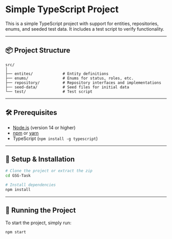 # Simple TypeScript Project

This is a simple TypeScript project with support for entities, repositories, enums, and seeded test data. It includes a test script to verify functionality.

---

## 📦 Project Structure

```
src/
│
├── entites/             # Entity definitions
├── enums/               # Enums for status, roles, etc.
├── repository/          # Repository interfaces and implementations
├── seed-data/           # Seed files for initial data
└── test/                # Test script
```

---

## 🛠️ Prerequisites

- [Node.js](https://nodejs.org/) (version 14 or higher)
- [npm](https://www.npmjs.com/) or [yarn](https://yarnpkg.com/)
- TypeScript (`npm install -g typescript`)

---

## 🚀 Setup & Installation

```bash
# Clone the project or extract the zip
cd GSG-Task

# Install dependencies
npm install
```

---

## 🧪 Running the Project

To start the project, simply run:

```bash
npm start
```



